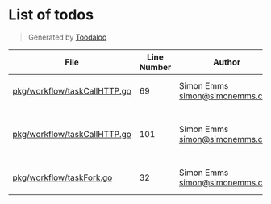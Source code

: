 # List of todos

> Generated by [Toodaloo](https://toodaloo.dev)

| File | Line Number | Author | Message |
| --- | --- | --- | --- |
| [pkg/workflow/taskCallHTTP.go](pkg/workflow/taskCallHTTP.go#L69) | 69 | Simon Emms <simon@simonemms.com> | configure the timeout |
| [pkg/workflow/taskCallHTTP.go](pkg/workflow/taskCallHTTP.go#L101) | 101 | Simon Emms <simon@simonemms.com> | decide how to handle a non-2xx response |
| [pkg/workflow/taskFork.go](pkg/workflow/taskFork.go#L32) | 32 | Simon Emms <simon@simonemms.com> | handle competing forks |

